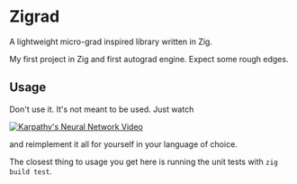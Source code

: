# Zigrad

A lightweight micro-grad inspired library written in Zig.

My first project in Zig and first autograd engine. Expect some rough edges.

## Usage

Don't use it. It's not meant to be used. Just watch

[![Karpathy's Neural Network Video](https://img.youtube.com/vi/VMj-3S1tku0/0.jpg)](https://www.youtube.com/watch?v=VMj-3S1tku0)

and reimplement it all for yourself in your language of choice.

The closest thing to usage you get here is running the unit tests with `zig build test`.
